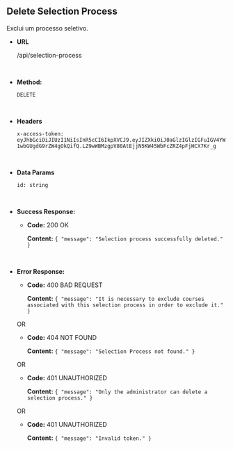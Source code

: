 ## **Delete Selection Process**

Exclui um processo seletivo.

- **URL**

  /api/selection-process

</br>

- **Method:**

  `DELETE`

</br>

- **Headers**

  `x-access-token: eyJhbGciOiJIUzI1NiIsInR5cCI6IkpXVCJ9.eyJIZXkiOiJ0aGlzIGlzIGFuIGV4YW1wbGUgdG9rZW4gOkQifQ.LZ9wWBMzgpV80AtEjjN5KW45WbFcZRZ4pFjHCX7Kr_g`

</br>

- **Data Params**

  `id: string`

</br>

- **Success Response:**

  - **Code:** 200 OK

    **Content:** `{ "message": "Selection process successfully deleted." }`

</br>

- **Error Response:**

  - **Code:** 400 BAD REQUEST

    **Content:** `{ "message": "It is necessary to exclude courses associated with this selection process in order to exclude it." }`

  OR

  - **Code:** 404 NOT FOUND

    **Content:** `{ "message": "Selection Process not found." }`

  OR

  - **Code:** 401 UNAUTHORIZED

    **Content:** `{ "message": "Only the administrator can delete a selection process." }`

  OR

  - **Code:** 401 UNAUTHORIZED

    **Content:** `{ "message": "Invalid token." }`
